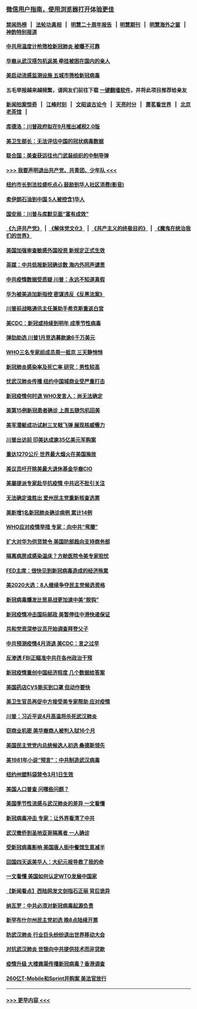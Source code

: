 ### [微信用户指南，使用浏览器打开体验更佳](https://github.com/gfw-breaker/banned-news1/blob/master/indexes/wechat-guide.md?t=0)
#### [禁闻热榜](热点新闻.md?t=0)  &nbsp;&nbsp;|&nbsp;&nbsp; [法轮功真相](https://github.com/gfw-breaker/truth/blob/master/README.md?t=0) &nbsp;&nbsp;|&nbsp;&nbsp; [明慧二十周年报告](https://github.com/gfw-breaker/mh-reports/blob/master/README.md?t=0) &nbsp;&nbsp;|&nbsp;&nbsp;[明慧期刊](https://github.com/gfw-breaker/mh-qikan) &nbsp;&nbsp;|&nbsp;&nbsp; [明慧海外之窗](https://github.com/gfw-breaker/mh-news/blob/master/README.md?t=0) &nbsp;&nbsp;|&nbsp;&nbsp; [神韵特别报道](https://github.com/gfw-breaker/mh-news/blob/master/shenyun.md?t=0)
#### [中共用温度计枪筛检新冠肺炎 被曝不可靠](../pages/nsc412/n11869707.md?t=02150522) 
#### [华裔从武汉搭包机返美 牵挂被困在国内的亲人](../pages/nsc412/n11869711.md?t=02150522) 
#### [美启动流感监测设施 五城市筛检新冠病毒](../pages/nsc412/n11869689.md?t=02150522) 
#### 五毛举报越来越频繁，请网友们前往下载 [一键翻墙软件](https://github.com/gfw-breaker/ssr-accounts)，并将此项目推荐给亲友
#### [新闻拍案惊奇](https://github.com/gfw-breaker/banned-news1/blob/master/pages/link4.md) &nbsp;&nbsp;|&nbsp;&nbsp; [江峰时刻](https://github.com/gfw-breaker/banned-news1/blob/master/pages/link4.md) &nbsp;&nbsp;|&nbsp;&nbsp; [文昭谈古论今](https://github.com/gfw-breaker/banned-news1/blob/master/pages/link4.md) &nbsp;&nbsp;|&nbsp;&nbsp; [天亮时分](https://github.com/gfw-breaker/banned-news1/blob/master/pages/link4.md) &nbsp;&nbsp;|&nbsp;&nbsp; [萧茗看世界](https://github.com/gfw-breaker/banned-news1/blob/master/pages/link4.md) &nbsp;&nbsp;|&nbsp;&nbsp; [北京老茶馆](https://github.com/gfw-breaker/banned-news1/blob/master/pages/link4.md) &nbsp;&nbsp;|&nbsp;&nbsp; 
#### [库德洛：川普政府拟在9月推出减税2.0版](../pages/nsc412/n11869627.md?t=02150522) 
#### [美卫生部长：无法评估中国的冠状病毒数据](../pages/nsc412/n11869301.md?t=02150522) 
#### [联合国：美查获运往也门武装组织的中制导弹](../pages/nsc412/n11868677.md?t=02150522) 
#### [>>> 我要声明退出共产党、共青团、少年队 <<<](https://github.com/begood0513/goodnews/blob/master/quit/letter.md) 
#### [纽约市长到法拉盛吃点心  鼓励到华人社区消费(影音)](../pages/nsc412/n11868197.md?t=02150522) 
#### [卖伊朗石油到中国  5人被控含1华人](../pages/nsc412/n11867988.md?t=02150522) 
#### [国安局：川普与库默见面“富有成效”](../pages/nsc412/n11867976.md?t=02150522) 
#### [《九评共产党》](https://github.com/begood0513/9ping.md/blob/master/README.md) &nbsp;|&nbsp; [《解体党文化》](../../../../jtdwh.md/blob/master/README.md)  &nbsp;|&nbsp; [《共产主义的终极目的》](../../../../gczydzjmd.md/blob/master/README.md) &nbsp;|&nbsp; [《魔鬼在统治我们的世界》](../../../../mgztzwmdsj.md/blob/master/README.md) 
#### [美国加强审查敏感外国投资 新规定正式生效](../pages/nsc412/n11868041.md?t=02150522) 
#### [英媒：中共低报新冠确诊数 海内外同声谴责](../pages/nsc412/n11867421.md?t=02150522) 
#### [中共疫情数据受质疑 川普：永远不知道真假](../pages/nsc412/n11867195.md?t=02150522) 
#### [华为被美追加新指控 密谋违反《反黑法案》](../pages/nsc412/n11867191.md?t=02150522) 
#### [川普前战略通讯主任兼助手希克斯重返白宫](../pages/nsc412/n11867104.md?t=02150522) 
#### [美CDC：新冠或持续到明年 成季节性病毒](../pages/nsc412/n11867279.md?t=02150522) 
#### [弹劾助选 川普1月竞选募款逾6千万美元](../pages/nsc412/n11866950.md?t=02150522) 
#### [WHO三名专家组成员周一抵京 三天静悄悄](../pages/nsc412/n11866947.md?t=02150522) 
#### [新冠肺炎感染率及死亡率 研究：男性较高](../pages/nsc412/n11866956.md?t=02150522) 
#### [忧武汉肺炎传播 纽约中国城商业受严重打击](../pages/nsc412/n11866902.md?t=02150522) 
#### [新冠疫情何时退 WHO发言人：尚无法确定](../pages/nsc412/n11866864.md?t=02150522) 
#### [美第15例新冠患者确诊 上周五随包机回美](../pages/nsc412/n11866852.md?t=02150522) 
#### [美军潜艇成功试射三叉戟飞弹 展现核威慑力](../pages/nsc412/n11866046.md?t=02150522) 
#### [川普出访前 印美达成逾35亿美元军购案](../pages/nsc412/n11865444.md?t=02150522) 
#### [重达1270公斤 世界最大烟火在美国施放](../pages/nsc412/n11865198.md?t=02150522) 
#### [美议员吁开除美最大退休基金华裔CIO](../pages/nsc412/n11865230.md?t=02150522) 
#### [美屡提派专家赴华抗疫情 中共迟不批引关注](../pages/nsc412/n11864719.md?t=02150522) 
#### [无法确定谁胜出 爱州民主党重新核查选票](../pages/nsc412/n11864830.md?t=02150522) 
#### [美新增1名新冠肺炎确诊病例 累计14例](../pages/nsc412/n11864893.md?t=02150522) 
#### [WHO应对疫情举措 专家：向中共“弯腰”](../pages/nsc412/n11864727.md?t=02150522) 
#### [扩大对华为供货禁令 美国防部趋向支持商务部](../pages/nsc412/n11864773.md?t=02150522) 
#### [隔离病房成感染温床？方舱医院令美专家担忧](../pages/nsc412/n11864575.md?t=02150522) 
#### [FED主席：很快见到新冠病毒造成的经济拖累](../pages/nsc412/n11864507.md?t=02150522) 
#### [美2020大选：8人继续争夺民主党候选资格](../pages/nsc412/n11864327.md?t=02150522) 
#### [新冠病毒爆发比贸易战更加速中美“脱钩”](../pages/nsc412/n11864470.md?t=02150522) 
#### [新冠疫情冲击国际邮政 美暂停往中港快递保证](../pages/nsc412/n11864207.md?t=02150522) 
#### [共和党资深参议员开始调查拜登父子](../pages/nsc412/n11863984.md?t=02150522) 
#### [中共预测疫情4月消退 美CDC：言之过早](../pages/nsc412/n11864310.md?t=02150522) 
#### [反渗透 FBI正瞄准中共在各州政治干预](../pages/nsc412/n11864300.md?t=02150522) 
#### [新冠疫情重创中国经济程度 几个数据给答案](../pages/nsc412/n11864203.md?t=02150522) 
#### [美国药店CVS能买到口罩 但动作要快](../pages/nsc412/n11862438.md?t=02150522) 
#### [美卫生官员再促中方接受美专家帮助 应对疫情](../pages/nsc412/n11864043.md?t=02150522) 
#### [川普：习近平说4月高温将杀死武汉肺炎](../pages/nsc412/n11860814.md?t=02150522) 
#### [窃商业机密 美华裔商人被判入狱16个月](../pages/nsc412/n11863911.md?t=02150522) 
#### [美国民主党党内总统候选人初选 桑德斯领先](../pages/nsc412/n11863475.md?t=02150522) 
#### [美1981年小说“预言”：中共制造武汉病毒](../pages/nsc412/n11863306.md?t=02150522) 
#### [纽约州塑料袋禁令3月1日生效](../pages/nsc412/n11862832.md?t=02150522) 
#### [美国人口普查  问哪些问题？](../pages/nsc412/n11862808.md?t=02150522) 
#### [美国季节性流感与武汉肺炎的差异 一文看懂](../pages/nsc412/n11862428.md?t=02150522) 
#### [新冠病毒冲击 专家：让外界看清了中共](../pages/nsc412/n11862280.md?t=02150522) 
#### [武汉撤侨到圣地亚哥隔离者 一人确诊](../pages/nsc412/n11862460.md?t=02150522) 
#### [受新冠病毒影响 美国唐人街中餐馆生意减半](../pages/nsc412/n11861940.md?t=02150522) 
#### [回国四天返美华人：大纪元报导救了我的命](../pages/nsc412/n11862181.md?t=02150522) 
#### [一文看懂 美国如何认定WTO发展中国家](../pages/nsc412/n11862051.md?t=02150522) 
#### [【新闻看点】西陆网发文剑指石正丽 背后诡异](../pages/nsc412/n11861792.md?t=02150522) 
#### [纳瓦罗：中共必须对新冠病毒起源负责](../pages/nsc412/n11861810.md?t=02150522) 
#### [新罕布什尔州民主党初选 晚8点陆续开票](../pages/nsc412/n11861872.md?t=02150522) 
#### [防武汉肺炎 行业巨头纷纷退出世界移动大会](../pages/nsc412/n11861795.md?t=02150522) 
#### [对抗武汉肺炎 世银向中共提供技术而非贷款](../pages/nsc412/n11861652.md?t=02150522) 
#### [疫情升级 大楼粪渠传播新冠病毒？香港调查](../pages/nsc412/n11861556.md?t=02150522) 
#### [260亿T-Mobile和Sprint并购案 美法官放行](../pages/nsc412/n11861511.md?t=02150522) 

----
#### [ >>> 更早内容 <<< ](../indexes/nsc412-earlier.md)
